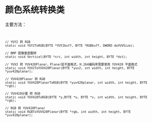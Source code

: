 # 颜色系统转换类

主要方法：
<code>

	// YUY2 转 RGB
	static void YUY2ToRGB(BYTE *YUY2buff, BYTE *RGBbuff, DWORD dwYUVSize);
  
	// BMP 图像垂直翻转
	static void Vertical(BYTE *src, int width, int height, BYTE *dst);

	// YUV2 转 YUV420Planar，Planar是平面格式，H.264编码库需要使用 YUV420 平面格式
	static void YUV2ToYUV420Planar(BYTE *yuv2, int width, int height, BYTE *yuv420planar);

	// YUV420Planar 转 RGB
	static void YUV420PlanarToRGB(BYTE *yuv420planar, int width, int height, BYTE *rgb);

	// YUV420分量 转 RGB
	static void YUV420ToRGB(BYTE *y,BYTE *u, BYTE *v, int width, int height, BYTE *rgb);

	// RGB 转 YUV420Planar
	static void RGBToYUV420Planar(BYTE *rgb, int width, int height, BYTE *yuv420planar);
</code>
